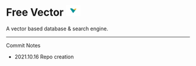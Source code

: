 # Free Vector <img src="https://github.com/ylc-tom/free_vector/blob/main/img/free_vector_logo.png" width="40px" />
A vector based database &amp; search engine.

---
Commit Notes
* 2021.10.16 Repo creation
